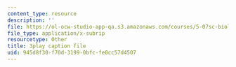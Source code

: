 ```yaml
---
content_type: resource
description: ''
file: https://ol-ocw-studio-app-qa.s3.amazonaws.com/courses/5-07sc-biological-chemistry-i-fall-2013/945d8f30f70d31990bfcfe0cc57d4507_vL_E7Ik_vBs.srt
file_type: application/x-subrip
resourcetype: Other
title: 3play caption file
uid: 945d8f30-f70d-3199-0bfc-fe0cc57d4507
---
```

